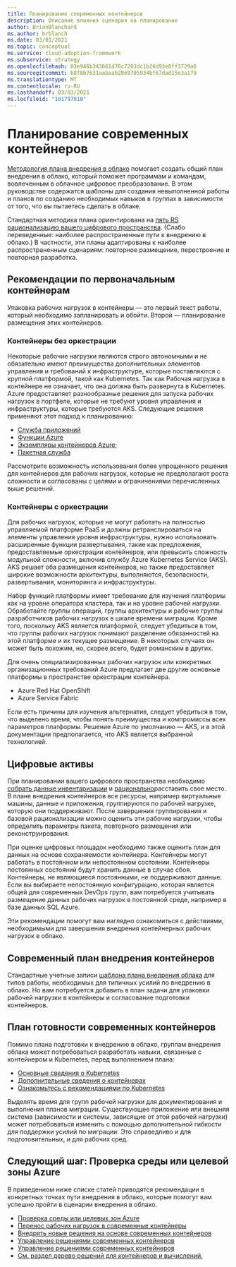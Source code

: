 ```yaml
---
title: Планирование современных контейнеров
description: Описание влияния сценария на планирование
author: BrianBlanchard
ms.author: brblanch
ms.date: 03/01/2021
ms.topic: conceptual
ms.service: cloud-adoption-framework
ms.subservice: strategy
ms.openlocfilehash: 03e946b343661d76c7203dc1b26d93e8ff3729a6
ms.sourcegitcommit: b8f8b7631aabaab28e9705934bf67dad15e3a179
ms.translationtype: MT
ms.contentlocale: ru-RU
ms.lasthandoff: 03/03/2021
ms.locfileid: "101797918"
---
```

# <a name="plan-for-modern-containers"></a>Планирование современных контейнеров

[Методология плана внедрения в облако](../../plan/index.md) помогает создать общий план внедрения в облако, который поможет программам и командам, вовлеченным в облачное цифровое преобразование. В этом руководстве содержатся шаблоны для создания невыполненной работы и планов по созданию необходимых навыков в группах в зависимости от того, что вы пытаетесь сделать в облаке.

Стандартная методика плана ориентирована на [пять RS рационализацию вашего цифрового пространства](../../digital-estate/5-rs-of-rationalization.md). (Слабо переведенные: наиболее распространенные пути к внедрению в облако.) В частности, эти планы адаптированы к наиболее распространенным сценариям: повторное размещение, перестроение и повторная разработка.

## <a name="initial-containers-considerations"></a>Рекомендации по первоначальным контейнерам

Упаковка рабочих нагрузок в контейнеры — это первый текст работы, который необходимо запланировать и обойти. Второй — планирование размещения этих контейнеров.

### <a name="containers-without-orchestration"></a>Контейнеры без оркестрации

Некоторые рабочие нагрузки являются строго автономными и не обязательно имеют преимущества дополнительных элементов управления и требований к инфраструктуре, которые поставляются с крупной платформой, такой как Kubernetes. Так как Рабочая нагрузка в контейнере не означает, что она должна быть развернута в Kubernetes. Azure предоставляет разнообразные решения для запуска рабочих нагрузок в портфеле, которые не требуют уровня управления и инфраструктуры, которые требуются AKS. Следующие решения применяют этот подход к планированию:

- [Служба приложений](/azure/app-service/)
- [Функции Azure](/azure/azure-functions/functions-overview)
- [Экземпляры контейнеров Azure](/azure/container-instances/container-instances-overview);
- [Пакетная служба](/azure/batch/batch-technical-overview)

Рассмотрите возможность использования более упрощенного решения для контейнеров для рабочих нагрузок, которые не предполагают роста сложности и согласованы с целями и ограничениями перечисленных выше решений.

### <a name="containers-with-orchestration"></a>Контейнеры с оркестрации

Для рабочих нагрузок, которые не могут работать на полностью управляемой платформе PaaS и должны ретранслироваться на элементы управления уровня инфраструктуры, нужно использовать расширенные функции развертывания, такие как предложения, предоставляемые оркестрации контейнеров, или превысить сложность модульной сложности, включив службу Azure Kubernetes Service (AKS). AKS решает оба размещения контейнеров, но также предоставляет широкие возможности архитектуры, выполняются, безопасности, развертывания, мониторинга и инфраструктуры.

Набор функций платформы имеет требование для изучения платформы как на уровне оператора кластера, так и на уровне рабочей нагрузки. Обработайте группы операций, группы архитектуры и рабочие группы разработчиков рабочих нагрузок в шкале времени миграции. Кроме того, поскольку AKS является платформой, следует убедиться в том, что группы рабочих нагрузок понимают разделение обязанностей на этой платформе и их текущее размещение. В некоторых случаях он может быть похожим, но, скорее всего, будет романским в других.

Для очень специализированных рабочих нагрузок или конкретных организационных требований Azure предлагает две другие основные платформы в пространстве оркестрации контейнера.

- Azure Red Hat OpenShift
- Azure Service Fabric

Если есть причины для изучения альтернатив, следует убедиться в том, что выделено время, чтобы понять преимущества и компромиссы всех параметров платформы. Решение Azure по умолчанию — AKS, и в этой документации предполагается, что AKS является выбранной технологией.

## <a name="digital-estate"></a>Цифровые активы

При планировании вашего цифрового пространства необходимо [собрать данные инвентаризации](../../digital-estate/inventory.md) и [рационально](../../digital-estate/rationalize.md)расставить свое место. В плане внедрения контейнеров все ресурсы, например виртуальные машины, данные и приложения, группируются по рабочей нагрузке, которую они поддерживают. После завершения группирования и базовой рационализации можно оценить эти рабочие нагрузки, чтобы определить параметры пакета, повторного размещения или реконструирования.

При оценке цифровых площадок необходимо также оценить план для данных на основе сохраняемости контейнера. Контейнеры могут работать в постоянном или непостоянном состоянии. Контейнеры постоянных состояний будут хранить данные в случае сбоя. Контейнеры, не являющиеся постоянными, не поддерживают данные. Если вы выбираете непостоянную конфигурацию, которая является общей для современных DevOps групп, вам потребуется учитывать размещение данных рабочих нагрузок в постоянной среде, например в базе данных SQL Azure.

Эти рекомендации помогут вам наглядно ознакомиться с действиями, необходимыми для завершения внедрения контейнерных рабочих нагрузок в облако.

## <a name="modern-container-adoption-plan"></a>Современный план внедрения контейнеров

Стандартные учетные записи [шаблона плана внедрения облака](../../plan/template.md) для типов работы, необходимых для типичных усилий по внедрению в облако. Но вам потребуется добавить в план задачи для упаковки рабочей нагрузки в контейнеры и согласование подготовки контейнеров.

## <a name="modern-container-readiness-plan"></a>План готовности современных контейнеров

Помимо плана подготовки к внедрению в облако, группам внедрения облака может потребоваться разработать навыки, связанные с контейнером и Kubernetes, перед выполнением плана:

- [Основные сведения о Kubernetes](https://aka.ms/LearnAKS)
- [Дополнительные сведения о контейнерах](https://azure.microsoft.com/product-categories/containers/)
- [Ознакомьтесь с рекомендациями по Kubernetes](https://aka.ms/aks/bestpractices)

Выделять время для групп рабочей нагрузки для документирования и выполнения планов миграции. Существующее приложение или внешняя система (зависимости и системы, зависящие от этой рабочей нагрузки) может потребоваться изменить с помощью дополнительной гибкости для поддержки усилий по миграции. Это справедливо и для подготовительных, и для рабочих сред.

## <a name="next-step-review-your-environment-or-azure-landing-zone"></a>Следующий шаг: Проверка среды или целевой зоны Azure

В приведенном ниже списке статей приводятся рекомендации в конкретных точках пути внедрения в облако, которые помогут вам успешно пройти в сценарии внедрения в облако.

- [Проверка среды или целевых зон Azure](./ready.md)
- [Перенос рабочих нагрузок в современные контейнеры](./migrate.md)
- [Внедрять новые решения на основе современных контейнеров](/azure/architecture/reference-architectures/containers/aks-start-here?toc=/azure/cloud-adoption-framework/toc.json&bc=/azure/cloud-adoption-framework/_bread/toc.json)
- [Управление решениями современных контейнеров](./govern.md)
- [Управление решениями современных контейнеров](./manage.md)
- [См. раздел дерево решений для контейнеров и вычислений.](/azure/architecture/guide/technology-choices/compute-decision-tree)
